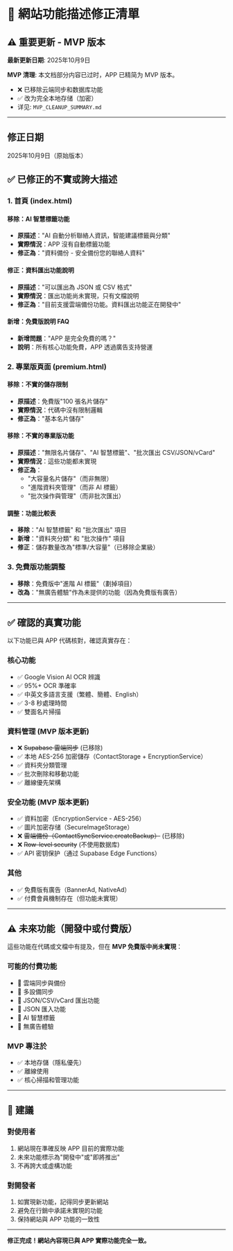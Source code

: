 # 🔧 網站功能描述修正清單

## ⚠️ 重要更新 - MVP 版本
**最新更新日期**: 2025年10月9日

**MVP 清理**: 本文档部分内容已过时，APP 已精简为 MVP 版本。
- ❌ 已移除云端同步和数据库功能
- ✅ 改为完全本地存储（加密）
- 详见: `MVP_CLEANUP_SUMMARY.md`

---

## 修正日期
2025年10月9日（原始版本）

## ✅ 已修正的不實或誇大描述

### 1. 首頁 (index.html)


#### 移除：AI 智慧標籤功能
- **原描述**："AI 自動分析聯絡人資訊，智能建議標籤與分類"
- **實際情況**：APP 沒有自動標籤功能
- **修正為**："資料備份 - 安全備份您的聯絡人資料"

#### 修正：資料匯出功能說明
- **原描述**："可以匯出為 JSON 或 CSV 格式"
- **實際情況**：匯出功能尚未實現，只有文檔說明
- **修正為**："目前支援雲端備份功能。資料匯出功能正在開發中"

#### 新增：免費版說明 FAQ
- **新增問題**："APP 是完全免費的嗎？"
- **說明**：所有核心功能免費，APP 透過廣告支持營運

### 2. 專業版頁面 (premium.html)

#### 移除：不實的儲存限制
- **原描述**：免費版"100 張名片儲存"
- **實際情況**：代碼中沒有限制邏輯
- **修正為**："基本名片儲存"

#### 移除：不實的專業版功能
- **原描述**："無限名片儲存"、"AI 智慧標籤"、"批次匯出 CSV/JSON/vCard"
- **實際情況**：這些功能都未實現
- **修正為**：
  - "大容量名片儲存"（而非無限）
  - "進階資料夾管理"（而非 AI 標籤）
  - "批次操作與管理"（而非批次匯出）

#### 調整：功能比較表
- **移除**："AI 智慧標籤" 和 "批次匯出" 項目
- **新增**："資料夾分類" 和 "批次操作" 項目
- **修正**：儲存數量改為"標準/大容量"（已移除企業級）

### 3. 免費版功能調整
- **移除**：免費版中"進階 AI 標籤"（劃掉項目）
- **改為**："無廣告體驗"作為未提供的功能（因為免費版有廣告）

---

## ✅ 確認的真實功能

以下功能已與 APP 代碼核對，確認真實存在：

### 核心功能
- ✅ Google Vision AI OCR 辨識
- ✅ 95%+ OCR 準確率
- ✅ 中英文多語言支援（繁體、簡體、English）
- ✅ 3-8 秒處理時間
- ✅ 雙面名片掃描

### 資料管理 (MVP 版本更新)
- ❌ ~~Supabase 雲端同步~~ (已移除)
- ✅ 本地 AES-256 加密儲存（ContactStorage + EncryptionService）
- ✅ 資料夾分類管理
- ✅ 批次刪除和移動功能
- ✅ 離線優先架構

### 安全功能 (MVP 版本更新)
- ✅ 資料加密（EncryptionService - AES-256）
- ✅ 圖片加密存储（SecureImageStorage）
- ❌ ~~雲端備份（ContactSyncService.createBackup）~~ (已移除)
- ❌ ~~Row-level security~~ (不使用数据库)
- ✅ API 密钥保护（通过 Supabase Edge Functions）

### 其他
- ✅ 免費版有廣告（BannerAd, NativeAd）
- ✅ 付費會員機制存在（但功能未實現）

---

## ⚠️ 未來功能（開發中或付費版）

這些功能在代碼或文檔中有提及，但在 **MVP 免費版中尚未實現**：

### 可能的付費功能
- 💎 雲端同步與備份
- 💎 多設備同步
- 💎 JSON/CSV/vCard 匯出功能
- 💎 JSON 匯入功能
- 💎 AI 智慧標籤
- 💎 無廣告體驗

### MVP 專注於
- ✅ 本地存儲（隱私優先）
- ✅ 離線使用
- ✅ 核心掃描和管理功能

---

## 📝 建議

### 對使用者
1. 網站現在準確反映 APP 目前的實際功能
2. 未來功能標示為"開發中"或"即將推出"
3. 不再誇大或虛構功能

### 對開發者
1. 如實現新功能，記得同步更新網站
2. 避免在行銷中承諾未實現的功能
3. 保持網站與 APP 功能的一致性

---

**修正完成！網站內容現已與 APP 實際功能完全一致。**
